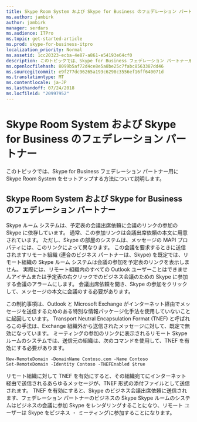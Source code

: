 ```yaml
---
title: Skype Room System および Skype for Business のフェデレーション パートナー
ms.author: jambirk
author: jambirk
manager: serdars
ms.audience: ITPro
ms.topic: get-started-article
ms.prod: skype-for-business-itpro
localization_priority: Normal
ms.assetid: 1cc20323-ecba-4e87-a861-e54193e64cf0
description: このトピックでは、Skype for Business フェデレーション パートナー用に Skype Room System をセットアップする方法について説明します。
ms.openlocfilehash: 8099b5af72d4ce8e5a8be25c7fabc8563387dd46
ms.sourcegitcommit: e9f277dc96265a193c6298c3556ef16ff640071d
ms.translationtype: MT
ms.contentlocale: ja-JP
ms.lasthandoff: 07/24/2018
ms.locfileid: "20997952"
---
```

# <a name="skype-room-system-and-skype-for-business-federated-partners"></a>Skype Room System および Skype for Business のフェデレーション パートナー
 
このトピックでは、Skype for Business フェデレーション パートナー用に Skype Room System をセットアップする方法について説明します。
  
## <a name="skype-room-system-and-skype-for-business-federated-partners"></a>Skype Room System および Skype for Business のフェデレーション パートナー

Skype ルーム システムは、予定表の会議出席依頼に会議のリンクの参加の Skype に依存しています。 通常、この参加リンクは会議出席依頼の本文に用意されています。 ただし、Skype の部屋のシステムは、メッセージの MAPI プロパティには、このリンクによって異なります。 この会議を要求するときに送信されますリモート組織 (連合のビジネス パートナーは、Skype) を既定では、リモート組織の Skype ルーム システムは会議の参加を予定表のリンクを表示しません。 実際には、リモート組織内のすべての Outlook ユーザーことはできませんアイテムまたは予定表の右クリックでのビジネス会議のための Skype に参加する会議のアラームにします。 会議出席依頼を開き、Skype の参加をクリックして、メッセージの本文に会議のする必要があります。 
  
この制約事項は、Outlook と Microsoft Exchange がインターネット経由でメッセージを送信するためのある特別な情報パッケージ化手法を使用していないことに起因しています。 Transport Neutral Encapsulation Format (TNEF) と呼ばれるこの手法は、Exchange 組織外から送信されたメッセージに対して、既定で無効になっています。 ミーティングの参加のリンクに表示されるリモート Skype ルームのシステムでは、送信元の組織は、次のコマンドを使用して、TNEF を有効にする必要があります。
  
```
New-RemoteDomain -DomainName Contoso.com -Name Contoso
Set-RemoteDomain -Identity Contoso -TNEFEnabled $true
```

リモート組織に対して TNEF を有効にすると、その組織宛てにインターネット経由で送信されるあらゆるメッセージが、TNEF 形式の添付ファイルとして送信されます。 TNEF を有効にすると、Skype のビジネス会議出席依頼に送信されます、フェデレーション パートナーのビジネスの Skype Skype ルームのシステムはビジネスの会議に参加 Skype をレンダリングすることになり、リモート ユーザーは Skype をビジネス ・ ミーティングに参加することになります。 